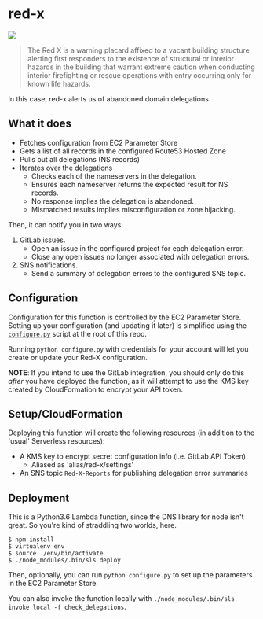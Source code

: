 red-x
=====

![](http://i.dailymail.co.uk/i/pix/2013/09/02/article-2408624-1B8BA853000005DC-231_964x603.jpg)

>The Red X is a warning placard affixed to a vacant building structure
alerting first responders to the existence of structural or interior hazards
in the building that warrant extreme caution when conducting interior
firefighting or rescue operations with entry occurring only for known life
hazards.

In this case, red-x alerts us of abandoned domain delegations.

## What it does

* Fetches configuration from EC2 Parameter Store
* Gets a list of all records in the configured Route53 Hosted Zone
* Pulls out all delegations (NS records)
* Iterates over the delegations
    * Checks each of the nameservers in the delegation.
    * Ensures each nameserver returns the expected result for NS records.
    * No response implies the delegation is abandoned.
    * Mismatched results implies misconfiguration or zone hijacking.

Then, it can notify you in two ways:
1. GitLab issues.
    * Open an issue in the configured project for each delegation error.
    * Close any open issues no longer associated with delegation errors.
2. SNS notifications.
    * Send a summary of delegation errors to the configured SNS topic.

## Configuration

Configuration for this function is controlled by the EC2 Parameter Store.
Setting up your configuration (and updating it later) is simplified using
the [`configure.py`](./configure.py) script at the root of this repo.

Running `python configure.py` with credentials for your account will let you
create or update your Red-X configuration.

**NOTE**: If you intend to use the GitLab integration, you should only do
this _after_ you have deployed the function, as it will attempt to use the KMS
key created by CloudFormation to encrypt your API token.

## Setup/CloudFormation

Deploying this function will create the following resources (in addition to
the 'usual' Serverless resources):

* A KMS key to encrypt secret configuration info (i.e. GitLab API Token)
    * Aliased as 'alias/red-x/settings'
* An SNS topic `Red-X-Reports` for publishing delegation error summaries

## Deployment

This is a Python3.6 Lambda function, since the DNS library for node isn't great.
So you're kind of straddling two worlds, here.

```
$ npm install
$ virtualenv env
$ source ./env/bin/activate
$ ./node_modules/.bin/sls deploy
```

Then, optionally, you can run `python configure.py` to set up the parameters in
the EC2 Parameter Store.

You can also invoke the function locally with `./node_modules/.bin/sls invoke local -f check_delegations`.
